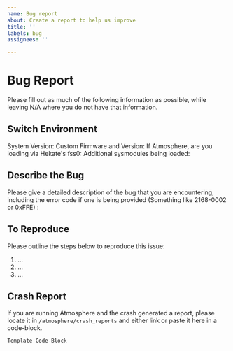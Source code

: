 ```yaml
---
name: Bug report
about: Create a report to help us improve
title: ''
labels: bug
assignees: ''

---
```


# Bug Report
Please fill out as much of the following information as possible, while leaving N/A where you do not have that information.
## Switch Environment
System Version: 
Custom Firmware and Version: 
If Atmosphere, are you loading via Hekate's fss0: 
Additional sysmodules being loaded: 

## Describe the Bug
Please give a detailed description of the bug that you are encountering, including the error code if one is being provided (Something like 2168-0002 or 0xFFE) :

## To Reproduce
Please outline the steps below to reproduce this issue:

1. ...
2. ...
3. ...

## Crash Report
If you are running Atmosphere and the crash generated a report, please locate it in `/atmosphere/crash_reports` and either link or paste it here in a code-block.
```
Template Code-Block
```
